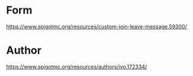 # Form
https://www.spigotmc.org/resources/custom-join-leave-message.59300/
# Author
https://www.spigotmc.org/resources/authors/ivo.172334/
